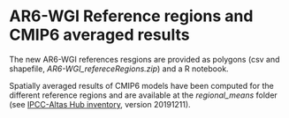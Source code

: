 # AR6-WGI Reference regions and CMIP6 averaged results

The new AR6-WGI references resgions are provided as polygons (csv and shapefile, *AR6-WGI_refereceRegions.zip*) and a R notebook.

Spatially averaged results of CMIP6 models have been computed for the different reference regions and are available at the *regional_means* folder (see [IPCC-Altas Hub inventory](https://github.com/SantanderMetGroup/IPCC-Atlas/tree/devel/AtlasHub-inventory), version 20191211). 
